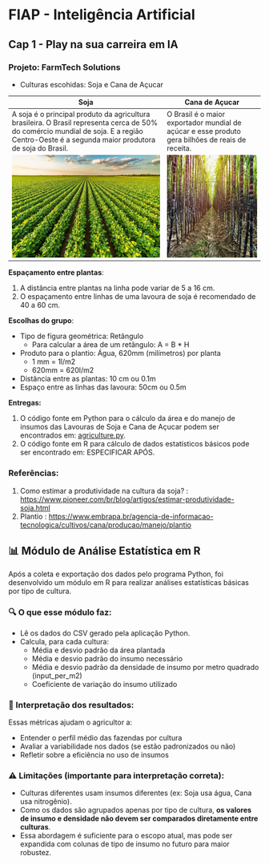 # FIAP - Inteligência Artificial
## Cap 1 - Play na sua carreira em IA

### Projeto: FarmTech Solutions


* Culturas escohidas: Soja e Cana de Açucar


| Soja                                                                                                                                                                                          | Cana de Açucar                                                                                    |
|-----------------------------------------------------------------------------------------------------------------------------------------------------------------------------------------------|---------------------------------------------------------------------------------------------------|
| A soja é o principal produto da agricultura brasileira. O Brasil representa cerca de 50% do comércio mundial de soja.  E a região Centro-Oeste é a segunda maior produtora de soja do Brasil. | O Brasil é o maior exportador mundial de açúcar e esse produto gera bilhões de reais de receita.  |
| <img alt="Soja" src="./img/soja.jpeg" width="320" height="205" />                                                                                                                             | <img alt="Cana de Açucar" src="./img/cana.jpg" width="320" height="205" />                        |

**Espaçamento entre plantas**:
1. A distância entre plantas na linha pode variar de 5 a 16 cm. 
2. O espaçamento entre linhas de uma lavoura de soja é recomendado de 40 a 60 cm.

**Escolhas do grupo**:

* Tipo de figura geométrica: Retângulo
  * Para calcular a área de um retângulo: A = B * H 
* Produto para o plantio: Água, 620mm (milímetros) por planta
  * 1 mm = 1l/m2
  * 620mm = 620l/m2
* Distância entre as plantas: 10 cm ou 0.1m
* Espaço entre as linhas das lavoura: 50cm ou 0.5m

**Entregas:**

1. O código fonte em Python para o cálculo da área e do manejo de insumos das Lavouras de Soja e Cana de Açucar podem ser encontrados em: [agriculture.py](source/main.py).
2. O código fonte em R para cálculo de dados estatísticos básicos pode ser encontrado em: ESPECIFICAR APÓS.

### Referências:

1. Como estimar a produtividade na cultura da soja? : https://www.pioneer.com/br/blog/artigos/estimar-produtividade-soja.html
2. Plantio : https://www.embrapa.br/agencia-de-informacao-tecnologica/cultivos/cana/producao/manejo/plantio

## 📊 Módulo de Análise Estatística em R

Após a coleta e exportação dos dados pelo programa Python, foi desenvolvido um módulo em R para realizar análises estatísticas básicas por tipo de cultura.

### 🔍 O que esse módulo faz:
- Lê os dados do CSV gerado pela aplicação Python.
- Calcula, para cada cultura:
  - Média e desvio padrão da área plantada
  - Média e desvio padrão do insumo necessário
  - Média e desvio padrão da densidade de insumo por metro quadrado (input_per_m2)
  - Coeficiente de variação do insumo utilizado

### 🧠 Interpretação dos resultados:
Essas métricas ajudam o agricultor a:
- Entender o perfil médio das fazendas por cultura
- Avaliar a variabilidade nos dados (se estão padronizados ou não)
- Refletir sobre a eficiência no uso de insumos

### ⚠️ Limitações (importante para interpretação correta):
- Culturas diferentes usam insumos diferentes (ex: Soja usa água, Cana usa nitrogênio).
- Como os dados são agrupados apenas por tipo de cultura, **os valores de insumo e densidade não devem ser comparados diretamente entre culturas**.
- Essa abordagem é suficiente para o escopo atual, mas pode ser expandida com colunas de tipo de insumo no futuro para maior robustez.



